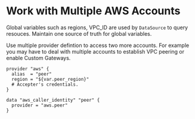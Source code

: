 # Work with Multiple AWS Accounts
Global variables such as regions, VPC_ID are used by `DataSource` to query resouces.  Maintain one source of truth for global variables.

Use multiple provider defintion to access two more accounts. For example you may have to deal with multiple accounts to establish VPC peering or  enable Custom Gateways. 

```
provider "aws" {
  alias  = "peer"
  region = "${var.peer_region}"
  # Accepter's credentials.
}

data "aws_caller_identity" "peer" {
  provider = "aws.peer"
}
```